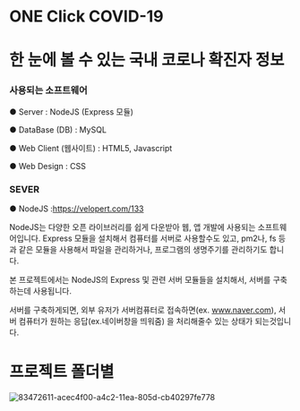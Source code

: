
# ONE Click COVID-19
# 한 눈에 볼 수 있는 국내 코로나 확진자 정보

### **사용되는 소프트웨어**

● Server : NodeJS (Express 모듈)

● DataBase (DB) : MySQL

● Web Client (웹사이트) : HTML5, Javascript

● Web Design : CSS

### **SEVER**
● NodeJS :<https://velopert.com/133>

NodeJS는 다양한 오픈 라이브러리를 쉽게 다운받아 웹, 앱 개발에 사용되는 소프트웨어입니다. Express 모듈을 설치해서 컴퓨터를 서버로 사용할수도 있고, pm2나, fs 등과 같은 모듈을 사용해서 파일을 관리하거나, 프로그램의 생명주기를 관리하기도 합니다.

본 프로젝트에서는 NodeJS의 Express 및 관련 서버 모듈들을 설치해서, 서버를 구축하는데 사용됩니다.

서버를 구축하게되면, 외부 유저가 서버컴퓨터로 접속하면(ex. www.naver.com), 서버 컴퓨터가 원하는 응답(ex.네이버창을 띄워줌) 을 처리해줄수 있는 상태가 되는것입니다.

# 프로젝트 폴더별 
![83472611-acec4f00-a4c2-11ea-805d-cb40297fe778](https://user-images.githubusercontent.com/43737335/83527153-5b73ac80-a522-11ea-9109-b7995919eadf.png)
